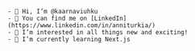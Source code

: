 	- 👋 Hi, I’m @kaarnaviuhku
	- 👾 You can find me on [LinkedIn](https://www.linkedin.com/in/anniturkia/)
	- 👀 I’m interested in all things new and exciting!
	- 🌱 I’m currently learning Next.js

<!---
kaarnaviuhku/kaarnaviuhku is a ✨ special ✨ repository because its `README.md` (this file) appears on your GitHub profile.
You can click the Preview link to take a look at your changes.
--->

